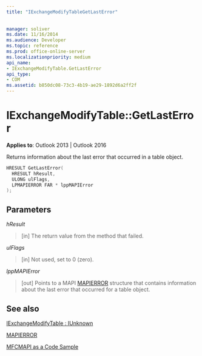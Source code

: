 ```yaml
---
title: "IExchangeModifyTableGetLastError"
 
 
manager: soliver
ms.date: 11/16/2014
ms.audience: Developer
ms.topic: reference
ms.prod: office-online-server
ms.localizationpriority: medium
api_name:
- IExchangeModifyTable.GetLastError
api_type:
- COM
ms.assetid: b850dc08-73c3-4b19-ae29-1892d6a2ff2f
---
```


# IExchangeModifyTable::GetLastError

  
  
**Applies to**: Outlook 2013 | Outlook 2016 
  
Returns information about the last error that occurred in a table object.
  
```cpp
HRESULT GetLastError( 
  HRESULT hResult, 
  ULONG ulFlags, 
  LPMAPIERROR FAR * lppMAPIError 
); 
```

## Parameters

 _hResult_
  
> [in] The return value from the method that failed.
    
 _ulFlags_
  
> [in] Not used, set to 0 (zero).
    
 _lppMAPIError_
  
> [out] Points to a MAPI [MAPIERROR](mapierror.md) structure that contains information about the last error that occurred for a table object. 
    
## See also



[IExchangeModifyTable : IUnknown](iexchangemodifytableiunknown.md)
  
[MAPIERROR](mapierror.md)


[MFCMAPI as a Code Sample](mfcmapi-as-a-code-sample.md)

